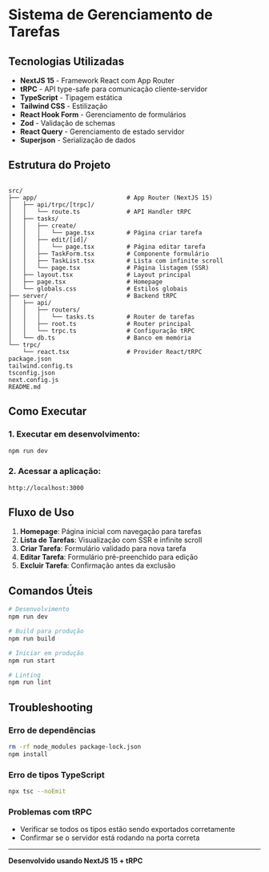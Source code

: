 # Sistema de Gerenciamento de Tarefas

## Tecnologias Utilizadas

- **NextJS 15** - Framework React com App Router
- **tRPC** - API type-safe para comunicação cliente-servidor
- **TypeScript** - Tipagem estática
- **Tailwind CSS** - Estilização
- **React Hook Form** - Gerenciamento de formulários
- **Zod** - Validação de schemas
- **React Query** - Gerenciamento de estado servidor
- **Superjson** - Serialização de dados

## Estrutura do Projeto

```

src/
├── app/                         # App Router (NextJS 15)
│   ├── api/trpc/[trpc]/
│   │   └── route.ts             # API Handler tRPC
│   ├── tasks/
│   │   ├── create/
│   │   │   └── page.tsx         # Página criar tarefa
│   │   ├── edit/[id]/
│   │   │   └── page.tsx         # Página editar tarefa
│   │   ├── TaskForm.tsx         # Componente formulário
│   │   ├── TaskList.tsx         # Lista com infinite scroll
│   │   └── page.tsx             # Página listagem (SSR)
│   ├── layout.tsx               # Layout principal
│   ├── page.tsx                 # Homepage
│   └── globals.css              # Estilos globais
├── server/                      # Backend tRPC
│   ├── api/
│   │   ├── routers/
│   │   │   └── tasks.ts         # Router de tarefas
│   │   ├── root.ts              # Router principal
│   │   └── trpc.ts              # Configuração tRPC
│   └── db.ts                    # Banco em memória
└── trpc/
    └── react.tsx                # Provider React/tRPC
package.json
tailwind.config.ts
tsconfig.json
next.config.js
README.md
```

## Como Executar

### 1. **Executar em desenvolvimento:**

```bash
npm run dev
```

### 2. **Acessar a aplicação:**

```
http://localhost:3000
```

## Fluxo de Uso

1. **Homepage**: Página inicial com navegação para tarefas
2. **Lista de Tarefas**: Visualização com SSR e infinite scroll
3. **Criar Tarefa**: Formulário validado para nova tarefa
4. **Editar Tarefa**: Formulário pré-preenchido para edição
5. **Excluir Tarefa**: Confirmação antes da exclusão

## Comandos Úteis

```bash
# Desenvolvimento
npm run dev

# Build para produção
npm run build

# Iniciar em produção
npm run start

# Linting
npm run lint
```

## Troubleshooting

### **Erro de dependências**

```bash
rm -rf node_modules package-lock.json
npm install
```

### **Erro de tipos TypeScript**

```bash
npx tsc --noEmit
```

### **Problemas com tRPC**

- Verificar se todos os tipos estão sendo exportados corretamente
- Confirmar se o servidor está rodando na porta correta

---

**Desenvolvido usando NextJS 15 + tRPC**
